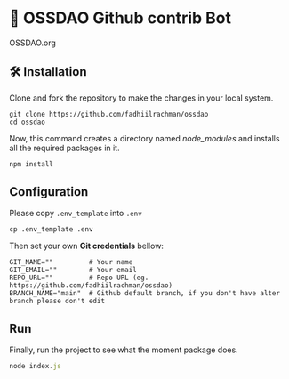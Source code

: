 # 🤖 OSSDAO Github contrib Bot

OSSDAO.org

## 🛠️ Installation

Clone and fork the repository to make the changes in your local system.

```git-bash
git clone https://github.com/fadhiilrachman/ossdao
cd ossdao
```

Now, this command creates a directory named *node_modules* and installs all the required packages in it.

```javascript
npm install
```

## Configuration

Please copy `.env_template` into `.env`

```shell
cp .env_template .env
```

Then set your own **Git credentials** bellow:

```shell
GIT_NAME=""         # Your name
GIT_EMAIL=""        # Your email
REPO_URL=""         # Repo URL (eg. https://github.com/fadhiilrachman/ossdao)
BRANCH_NAME="main"  # Github default branch, if you don't have alter branch please don't edit
```

## Run

Finally, run the project to see what the moment package does.

```javascript
node index.js
```
